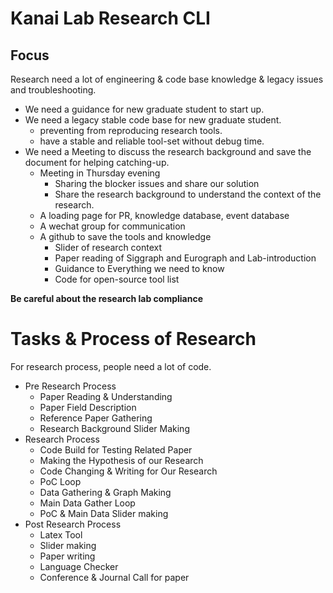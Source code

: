 # Kanai Lab Research CLI

## Focus

Research need a lot of engineering & code base knowledge & legacy issues and troubleshooting.

- We need a guidance for new graduate student to start up.
- We need a legacy stable code base for new graduate student.
  - preventing from reproducing research tools.
  - have a stable and reliable tool-set without debug time.
- We need a Meeting to discuss the research background and save the document for helping catching-up.
  - Meeting in Thursday evening
    - Sharing the blocker issues and share our solution
    - Share the research background to understand the context of the research.
  - A loading page for PR, knowledge database, event database
  - A wechat group for communication
  - A github to save the tools and knowledge
    - Slider of research context
    - Paper reading of Siggraph and Eurograph and Lab-introduction
    - Guidance to Everything we need to know
    - Code for open-source tool list

**Be careful about the research lab compliance**

# Tasks & Process of Research
For research process, people need a lot of code.

- Pre Research Process
  - Paper Reading & Understanding
  - Paper Field Description
  - Reference Paper Gathering
  - Research Background Slider Making
- Research Process
  - Code Build for Testing Related Paper
  - Making the Hypothesis of our Research
  - Code Changing & Writing for Our Research
  - PoC Loop
  - Data Gathering & Graph Making
  - Main Data Gather Loop
  - PoC & Main Data Slider making
- Post Research Process
  - Latex Tool
  - Slider making
  - Paper writing
  - Language Checker
  - Conference & Journal Call for paper